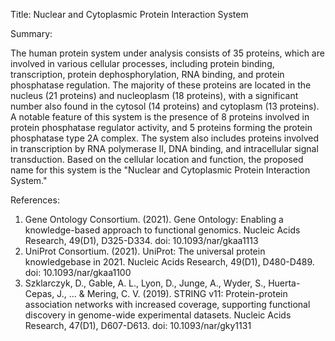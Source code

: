 Title: Nuclear and Cytoplasmic Protein Interaction System

Summary:

The human protein system under analysis consists of 35 proteins, which are involved in various cellular processes, including protein binding, transcription, protein dephosphorylation, RNA binding, and protein phosphatase regulation. The majority of these proteins are located in the nucleus (21 proteins) and nucleoplasm (18 proteins), with a significant number also found in the cytosol (14 proteins) and cytoplasm (13 proteins). A notable feature of this system is the presence of 8 proteins involved in protein phosphatase regulator activity, and 5 proteins forming the protein phosphatase type 2A complex. The system also includes proteins involved in transcription by RNA polymerase II, DNA binding, and intracellular signal transduction. Based on the cellular location and function, the proposed name for this system is the "Nuclear and Cytoplasmic Protein Interaction System."

References:

1. Gene Ontology Consortium. (2021). Gene Ontology: Enabling a knowledge-based approach to functional genomics. Nucleic Acids Research, 49(D1), D325-D334. doi: 10.1093/nar/gkaa1113
2. UniProt Consortium. (2021). UniProt: The universal protein knowledgebase in 2021. Nucleic Acids Research, 49(D1), D480-D489. doi: 10.1093/nar/gkaa1100
3. Szklarczyk, D., Gable, A. L., Lyon, D., Junge, A., Wyder, S., Huerta-Cepas, J., ... & Mering, C. V. (2019). STRING v11: Protein-protein association networks with increased coverage, supporting functional discovery in genome-wide experimental datasets. Nucleic Acids Research, 47(D1), D607-D613. doi: 10.1093/nar/gky1131